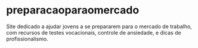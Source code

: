 # preparacaoparaomercado
Site dedicado a ajudar jovens a se prepararem para o mercado de trabalho, com recursos de testes vocacionais, controle de ansiedade, e dicas de profissionalismo.
